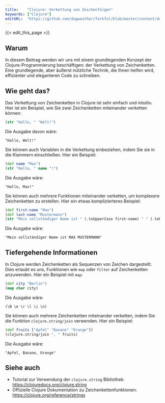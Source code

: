 ```yaml
---
title:    "Clojure: Verkettung von Zeichenfolgen"
keywords: ["Clojure"]
editURL:  "https://github.com/dogweather/forkful/blob/master/content/de/clojure/concatenating-strings.md"
---
```


{{< edit_this_page >}}

## Warum

In diesem Beitrag werden wir uns mit einem grundlegenden Konzept der Clojure-Programmierung beschäftigen: der Verkettung von Zeichenketten. Eine grundlegende, aber äußerst nützliche Technik, die Ihnen helfen wird, effizienter und eleganteren Code zu schreiben.

## Wie geht das?

Das Verkettung von Zeichenketten in Clojure ist sehr einfach und intuitiv. Hier ist ein Beispiel, wie Sie zwei Zeichenketten miteinander verketten können:

```Clojure
(str "Hallo, " "Welt!")
```

Die Ausgabe davon wäre:

```
"Hallo, Welt!"
```

Sie können auch Variablen in die Verkettung einbeziehen, indem Sie sie in die Klammern einschließen. Hier ein Beispiel:

```Clojure
(def name "Max")
(str "Hallo, " name "!")
```

Die Ausgabe wäre:

```
"Hallo, Max!"
```

Sie können auch mehrere Funktionen miteinander verketten, um komplexere Zeichenketten zu erstellen. Hier ein etwas komplizierteres Beispiel:

```Clojure
(def first-name "Max")
(def last-name "Mustermann")
(str "Mein vollständiger Name ist " (.toUpperCase first-name) " " (.toUpperCase last-name))
```

Die Ausgabe wäre:

```
"Mein vollständiger Name ist MAX MUSTERMANN"
```

## Tiefergehende Informationen

In Clojure werden Zeichenketten als Sequenzen von Zeichen dargestellt. Dies erlaubt es uns, Funktionen wie `map` oder `filter` auf Zeichenketten anzuwenden. Hier ein Beispiel mit `map`:

```Clojure
(def city "Berlin")
(map char city)
```

Die Ausgabe wäre:

```
(\B \e \r \l \i \n)
```

Sie können auch mehrere Zeichenketten miteinander verketten, indem Sie die Funktion `clojure.string/join` verwenden. Hier ein Beispiel:

```Clojure
(def fruits ["Apfel" "Banane" "Orange"])
(clojure.string/join ", " fruits)
```

Die Ausgabe wäre:

```
"Apfel, Banane, Orange"
```

## Siehe auch

- Tutorial zur Verwendung der `clojure.string` Bibliothek: https://clojuredocs.org/clojure.string
- Offizielle Clojure Dokumentation zu Zeichenkettenfunktionen: https://clojure.org/reference/strings